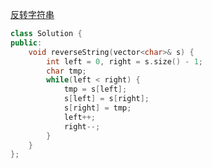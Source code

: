 [反转字符串](https://leetcode.cn/problems/reverse-string/)

```c++
class Solution {
public:
    void reverseString(vector<char>& s) {
        int left = 0, right = s.size() - 1;
        char tmp;
        while(left < right) {
            tmp = s[left];
            s[left] = s[right];
            s[right] = tmp;
            left++;
            right--;
        }
    }
};
```